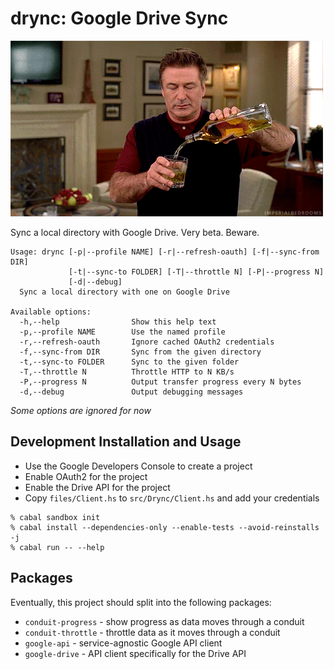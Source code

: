 # drync: Google Drive Sync

![drynk](images/boozetime.gif)

Sync a local directory with Google Drive. Very beta. Beware.

```
Usage: drync [-p|--profile NAME] [-r|--refresh-oauth] [-f|--sync-from DIR]
             [-t|--sync-to FOLDER] [-T|--throttle N] [-P|--progress N]
             [-d|--debug]
  Sync a local directory with one on Google Drive

Available options:
  -h,--help                Show this help text
  -p,--profile NAME        Use the named profile
  -r,--refresh-oauth       Ignore cached OAuth2 credentials
  -f,--sync-from DIR       Sync from the given directory
  -t,--sync-to FOLDER      Sync to the given folder
  -T,--throttle N          Throttle HTTP to N KB/s
  -P,--progress N          Output transfer progress every N bytes
  -d,--debug               Output debugging messages
```

*Some options are ignored for now*

## Development Installation and Usage

- Use the Google Developers Console to create a project
- Enable OAuth2 for the project
- Enable the Drive API for the project
- Copy `files/Client.hs` to `src/Drync/Client.hs` and add your credentials

```
% cabal sandbox init
% cabal install --dependencies-only --enable-tests --avoid-reinstalls -j
% cabal run -- --help
```

## Packages

Eventually, this project should split into the following packages:

- `conduit-progress` - show progress as data moves through a conduit
- `conduit-throttle` - throttle data as it moves through a conduit
- `google-api` - service-agnostic Google API client
- `google-drive` - API client specifically for the Drive API

